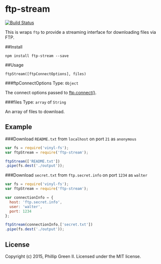 # ftp-stream
[![Build Status](https://travis-ci.org/phillipgreenii/node-ftp-stream.svg)](https://travis-ci.org/phillipgreenii/node-ftp-stream)

This is wraps `ftp` to provide a streaming interface for downloading files via FTP.

##Install

```shell
npm install ftp-stream --save
```

##Usage

`ftpStream([ftpConnectOptions], files)`

###ftpConnectOptions
Type: `Object`

The connect options passed to [ftp.connect()](https://github.com/mscdex/node-ftp#methods).


###files
Type: `array` of `String`

An array of files to download.



## Example

###Download `README.txt` from `localhost` on port `21` as `anonymous`
```javascript
var fs = require('vinyl-fs');
var ftpStream = require('ftp-stream');

ftpStream(['README.txt'])
.pipe(fs.dest('./output'));
```

###Download `secret.txt` from `ftp.secret.info` on port `1234` as `walter`
```javascript
var fs = require('vinyl-fs');
var ftpStream = require('ftp-stream');

var connectionInfo = {
  host: 'ftp.secret.info',
  user: 'walter',
  port: 1234
};

ftpStream(connectionInfo,['secret.txt'])
.pipe(fs.dest('./output'));
```

## License
Copyright (c) 2015, Phillip Green II. Licensed under the MIT license.
